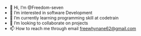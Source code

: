 - 👋 Hi, I’m @Freedom-seven
- 👀 I’m interested in software Development
- 🌱 I’m currently learning programming skill at codetrain
- 💞️ I’m looking to collaborate on projects
- 📫 How to reach me through email freewhynane62@gmail.com

<!---
Freedom-seven/Freedom-seven is a ✨ special ✨ repository because its `README.md` (this file) appears on your GitHub profile.
You can click the Preview link to take a look at your changes.
--->

